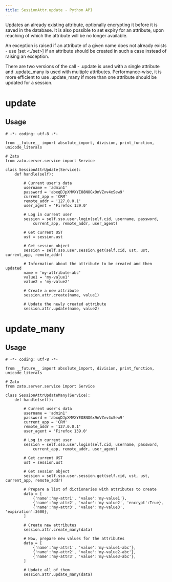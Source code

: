 ```yaml
---
title: SessionAttr.update - Python API
---
```


Updates an already existing attribute, optionally encrypting it before it is saved in the database. It is also possible to set expiry
for an attribute, upon reaching of which the attribute will be no longer available.

An exception is raised if an attribute of a given name does not already exists - use [set \<./set\>] if an
attribute should be created in such a case instead of raising an exception.

There are two versions of the call - .update is used with a single attribute and .update_many is used with multiple attributes.
Performance-wise, it is more efficient to use .update_many if more than one attribute should be updated for a session.

update
======

Usage
-----

``` {.python}
# -*- coding: utf-8 -*-

from __future__ import absolute_import, division, print_function, unicode_literals

# Zato
from zato.server.service import Service

class SessionAttrUpdate(Service):
    def handle(self):

        # Current user's data
        username = 'admin1'
        password = 'abxqDJpXMVXYEO8NOGx9nVZvv4xSew9'
        current_app = 'CRM'
        remote_addr = '127.0.0.1'
        user_agent = 'Firefox 139.0'

        # Log in current user
        session = self.sso.user.login(self.cid, username, password,
            current_app, remote_addr, user_agent)

        # Get current UST
        ust = session.ust

        # Get session object
        session = self.sso.user.session.get(self.cid, ust, ust, current_app, remote_addr)

        # Information about the attribute to be created and then updated
        name = 'my-attribute-abc'
        value1 = 'my-value1'
        value2 = 'my-value2'

        # Create a new attribute
        session.attr.create(name, value1)

        # Update the newly created attribute
        session.attr.update(name, value2)
```

update_many
===========

Usage
-----

``` {.python}
# -*- coding: utf-8 -*-

from __future__ import absolute_import, division, print_function, unicode_literals

# Zato
from zato.server.service import Service

class SessionAttrUpdateMany(Service):
    def handle(self):

        # Current user's data
        username = 'admin1'
        password = 'abxqDJpXMVXYEO8NOGx9nVZvv4xSew9'
        current_app = 'CRM'
        remote_addr = '127.0.0.1'
        user_agent = 'Firefox 139.0'

        # Log in current user
        session = self.sso.user.login(self.cid, username, password,
            current_app, remote_addr, user_agent)

        # Get current UST
        ust = session.ust

        # Get session object
        session = self.sso.user.session.get(self.cid, ust, ust, current_app, remote_addr)

        # Prepare a list of dictionaries with attributes to create
        data = [
            {'name':'my-attr1', 'value':'my-value1'},
            {'name':'my-attr2', 'value':'my-value2', 'encrypt':True},
            {'name':'my-attr3', 'value':'my-value3', 'expiration':3600},
        ]

        # Create new attributes
        session.attr.create_many(data)

        # Now, prepare new values for the attributes
        data = [
            {'name':'my-attr1', 'value':'my-value1-abc'},
            {'name':'my-attr2', 'value':'my-value2-abc'},
            {'name':'my-attr3', 'value':'my-value3-abc'},
        ]

        # Update all of them
        session.attr.update_many(data)
```
